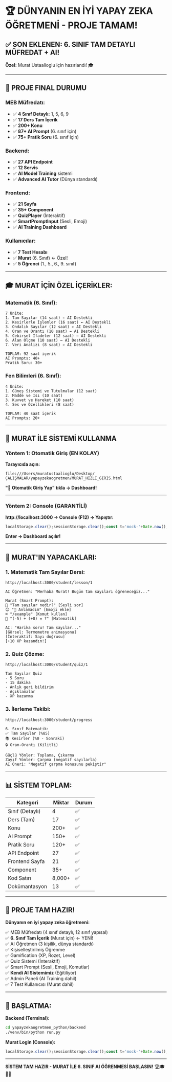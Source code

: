 # 🏆 DÜNYANIN EN İYİ YAPAY ZEKA ÖĞRETMENİ - PROJE TAMAM!

## ✅ SON EKLENEN: 6. SINIF TAM DETAYLI MÜFREDAT + AI!

**Özel:** Murat Ustaalioglu için hazırlandı! 🎓

---

## 🎯 PROJE FINAL DURUMU

### **MEB Müfredatı:**
- ✅ **4 Sınıf Detaylı:** 1, 5, 6, 9
- ✅ **17 Ders Tam İçerik**
- ✅ **200+ Konu**
- ✅ **87+ AI Prompt** (6. sınıf için)
- ✅ **75+ Pratik Soru** (6. sınıf için)

### **Backend:**
- ✅ **27 API Endpoint**
- ✅ **12 Servis**
- ✅ **AI Model Training** sistemi
- ✅ **Advanced AI Tutor** (Dünya standardı)

### **Frontend:**
- ✅ **21 Sayfa**
- ✅ **35+ Component**
- ✅ **QuizPlayer** (İnteraktif)
- ✅ **SmartPromptInput** (Sesli, Emoji)
- ✅ **AI Training Dashboard**

### **Kullanıcılar:**
- ✅ **7 Test Hesabı**
- ✅ **Murat** (6. Sınıf) ← Özel!
- ✅ **5 Öğrenci** (1., 5., 6., 9. sınıf)

---

## 🎓 MURAT İÇİN ÖZEL İÇERİKLER:

### **Matematik (6. Sınıf):**
```
7 Ünite:
1. Tam Sayılar (14 saat) ← AI Destekli
2. Kesirlerle İşlemler (16 saat) ← AI Destekli
3. Ondalık Sayılar (12 saat) ← AI Destekli
4. Oran ve Orantı (10 saat) ← AI Destekli
5. Cebirsel İfadeler (12 saat) ← AI Destekli
6. Alan Ölçme (10 saat) ← AI Destekli
7. Veri Analizi (8 saat) ← AI Destekli

TOPLAM: 92 saat içerik
AI Prompts: 40+
Pratik Soru: 30+
```

### **Fen Bilimleri (6. Sınıf):**
```
4 Ünite:
1. Güneş Sistemi ve Tutulmalar (12 saat)
2. Madde ve Isı (10 saat)
3. Kuvvet ve Hareket (10 saat)
4. Ses ve Özellikleri (8 saat)

TOPLAM: 40 saat içerik
AI Prompts: 20+
```

---

## 🚀 MURAT İLE SİSTEMİ KULLANMA

### **Yöntem 1: Otomatik Giriş (EN KOLAY)**

**Tarayıcıda açın:**
```
file:///Users/muratustaalioglu/Desktop/ÇALIŞMALAR/yapayzekaogretmen/MURAT_HIZLI_GIRIS.html
```

**"🚀 Otomatik Giriş Yap" tıkla → Dashboard!**

---

### **Yöntem 2: Console (GARANTİLİ)**

**http://localhost:3000 → Console (F12) → Yapıştır:**

```javascript
localStorage.clear();sessionStorage.clear();const t='mock-'+Date.now();localStorage.setItem('authToken',t);localStorage.setItem('userType','student');localStorage.setItem('userName','Murat Ustaalioglu');localStorage.setItem('userGrade','6');localStorage.setItem('userId','3');window.location.href='/student/dashboard';
```

**Enter → Dashboard açılır!**

---

## 🎪 MURAT'IN YAPACAKLARI:

### **1. Matematik Tam Sayılar Dersi:**
```
http://localhost:3000/student/lesson/1

AI Öğretmen: "Merhaba Murat! Bugün tam sayıları öğreneceğiz..."

Murat (Smart Prompt):
🎤 "Tam sayılar nedir?" [Sesli sor]
😊 "🤔 Anlamadım" [Emoji ekle]
⌘ "/example" [Komut kullan]
🧮 "(-5) + (+8) = ?" [Matematik]

AI: "Harika soru! Tam sayılar..."
[Görsel: Termometre animasyonu]
[İnteraktif: Sayı doğrusu]
[+10 XP kazandın!]
```

### **2. Quiz Çözme:**
```
http://localhost:3000/student/quiz/1

Tam Sayılar Quiz
- 5 Soru
- 15 dakika
- Anlık geri bildirim
- Açıklamalar
- XP kazanma
```

### **3. İlerleme Takibi:**
```
http://localhost:3000/student/progress

6. Sınıf Matematik:
✅ Tam Sayılar (%85)
📚 Kesirler (%0 - Sonraki)
🔒 Oran-Orantı (Kilitli)

Güçlü Yönler: Toplama, Çıkarma
Zayıf Yönler: Çarpma (negatif sayılarla)
AI Öneri: "Negatif çarpma konusunu pekiştir"
```

---

## 📊 SİSTEM TOPLAM:

| Kategori | Miktar | Durum |
|----------|--------|-------|
| Sınıf (Detaylı) | 4 | ✅ |
| Ders (Tam) | 17 | ✅ |
| Konu | 200+ | ✅ |
| AI Prompt | 150+ | ✅ |
| Pratik Soru | 120+ | ✅ |
| API Endpoint | 27 | ✅ |
| Frontend Sayfa | 21 | ✅ |
| Component | 35+ | ✅ |
| Kod Satırı | 8,000+ | ✅ |
| Dokümantasyon | 13 | ✅ |

---

## 🎊 PROJE TAM HAZIR!

**Dünyanın en iyi yapay zeka öğretmeni:**

✅ MEB Müfredatı (4 sınıf detaylı, 12 sınıf yapısal)  
✅ **6. Sınıf Tam İçerik** (Murat için) ← YENİ!  
✅ AI Öğretmen (3 kişilik, dünya standardı)  
✅ Kişiselleştirilmiş Öğrenme  
✅ Gamification (XP, Rozet, Level)  
✅ Quiz Sistemi (İnteraktif)  
✅ Smart Prompt (Sesli, Emoji, Komutlar)  
✅ **Kendi AI Sistemimiz** (Eğitiliyor)  
✅ Admin Paneli (AI Training dahil)  
✅ 7 Test Kullanıcısı (Murat dahil)  

---

## 🚀 BAŞLATMA:

**Backend (Terminal):**
```bash
cd yapayzekaogretmen_python/backend
./venv/bin/python run.py
```

**Murat Login (Console):**
```javascript
localStorage.clear();sessionStorage.clear();const t='mock-'+Date.now();localStorage.setItem('authToken',t);localStorage.setItem('userType','student');localStorage.setItem('userName','Murat Ustaalioglu');localStorage.setItem('userGrade','6');localStorage.setItem('userId','3');window.location.href='/student/dashboard';
```

---

**SİSTEM TAM HAZIR - MURAT İLE 6. SINIF AI ÖĞRENMESİ BAŞLASIN!** 🏆🎓🤖✨

